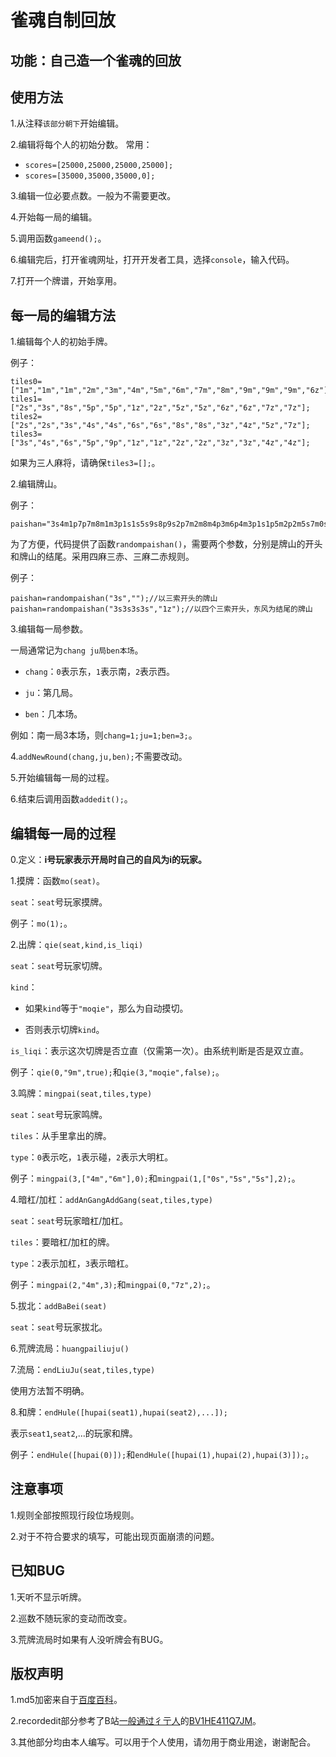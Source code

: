 # 雀魂自制回放
## 功能：自己造一个雀魂的回放
## 使用方法
1.从注释```该部分朝下```开始编辑。

2.编辑将每个人的初始分数。
常用：
+ ```scores=[25000,25000,25000,25000];```
+ ```scores=[35000,35000,35000,0];```

3.编辑一位必要点数。一般为不需要更改。

4.开始每一局的编辑。

5.调用函数`gameend();`。

6.编辑完后，打开雀魂网址，打开开发者工具，选择`console`，输入代码。

7.打开一个牌谱，开始享用。

## 每一局的编辑方法

1.编辑每个人的初始手牌。

例子：
```
tiles0=["1m","1m","1m","2m","3m","4m","5m","6m","7m","8m","9m","9m","9m","6z"];
tiles1=["2s","3s","8s","5p","5p","1z","2z","5z","5z","6z","6z","7z","7z"];
tiles2=["2s","2s","3s","4s","4s","6s","6s","8s","8s","3z","4z","5z","7z"];  
tiles3=["3s","4s","6s","5p","9p","1z","1z","2z","2z","3z","3z","4z","4z"];
```
如果为三人麻将，请确保```tiles3=[];```。

2.编辑牌山。

例子：
```
paishan="3s4m1p7p7m8m1m3p1s1s5s9s8p9s2p7m2m8m4p3m6p4m3p1s1p5m2p2m5s7m0s3m4m6m8m6p0m4p7p1p8p3p1s1p2m3m7s3p7s9m2p8p4p6m9p6m9p7p7s8p6p4p6z9s9s7p9p6p7s5s2p5z6s3z4s2z0p7z8s1z2s4z5m";
```

为了方便，代码提供了函数```randompaishan()```，需要两个参数，分别是牌山的开头和牌山的结尾。采用四麻三赤、三麻二赤规则。

例子：
```
paishan=randompaishan("3s","");//以三索开头的牌山
paishan=randompaishan("3s3s3s3s","1z");//以四个三索开头，东风为结尾的牌山
```

3.编辑每一局参数。

一局通常记为`chang ju局ben本场`。

+ `chang`：`0`表示东，`1`表示南，`2`表示西。

+ `ju`：第几局。

+ `ben`：几本场。

例如：南一局3本场，则`chang=1;ju=1;ben=3;`。

4.`addNewRound(chang,ju,ben);`不需要改动。

5.开始编辑每一局的过程。

6.结束后调用函数`addedit();`。

## 编辑每一局的过程

0.定义：**i号玩家表示开局时自己的自风为i的玩家。**

1.摸牌：函数`mo(seat)`。

`seat`：`seat`号玩家摸牌。

例子：`mo(1);`。


2.出牌：`qie(seat,kind,is_liqi)`

`seat`：`seat`号玩家切牌。

`kind`：

+ 如果`kind`等于`"moqie"`，那么为自动摸切。

+ 否则表示切牌`kind`。

`is_liqi`：表示这次切牌是否立直（仅需第一次）。由系统判断是否是双立直。

例子：`qie(0,"9m",true);`和`qie(3,"moqie",false);`。

3.鸣牌：`mingpai(seat,tiles,type)`

`seat`：`seat`号玩家鸣牌。

`tiles`：从手里拿出的牌。

`type`：`0`表示吃，`1`表示碰，`2`表示大明杠。

例子：`mingpai(3,["4m","6m"],0);`和`mingpai(1,["0s","5s","5s"],2);`。

4.暗杠/加杠：`addAnGangAddGang(seat,tiles,type)`

`seat`：`seat`号玩家暗杠/加杠。

`tiles`：要暗杠/加杠的牌。

`type`：`2`表示加杠，`3`表示暗杠。

例子：`mingpai(2,"4m",3);`和`mingpai(0,"7z",2);`。

5.拔北：`addBaBei(seat)`

`seat`：`seat`号玩家拔北。

6.荒牌流局：`huangpailiuju()`

7.流局：`endLiuJu(seat,tiles,type)`

使用方法暂不明确。

8.和牌：`endHule([hupai(seat1),hupai(seat2),...]);`

表示`seat1`,`seat2`,...的玩家和牌。

例子：`endHule([hupai(0)]);`和`endHule([hupai(1),hupai(2),hupai(3)]);`。

## 注意事项

1.规则全部按照现行段位场规则。

2.对于不符合要求的填写，可能出现页面崩溃的问题。

## 已知BUG

1.天听不显示听牌。

2.巡数不随玩家的变动而改变。

3.荒牌流局时如果有人没听牌会有BUG。

## 版权声明

1.md5加密来自于[百度百科](https://baike.baidu.com/item/MD5/212708?fromtitle=MD5%E5%8A%A0%E5%AF%86&fromid=5706230&fr=aladdin)。

2.recordedit部分参考了B站[一般通过彳亍人](https://space.bilibili.com/23019265)的[BV1HE411Q7JM](https://www.bilibili.com/video/BV1HE411Q7JM)。

3.其他部分均由本人编写。可以用于个人使用，请勿用于商业用途，谢谢配合。
